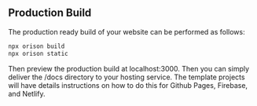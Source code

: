 ## Production Build

The production ready build of your website can be performed as follows:

```bash
npx orison build
npx orison static
```

Then preview the production build at localhost:3000. Then you can simply deliver the /docs directory to your hosting service. The template projects will have details instructions on how to do this for Github Pages, Firebase, and Netlify.
